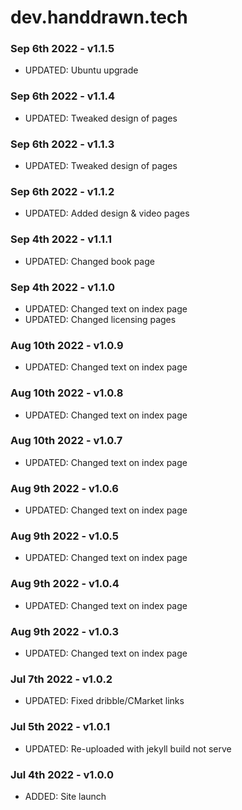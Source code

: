 # dev.handdrawn.tech

### Sep 6th 2022 - v1.1.5
* UPDATED: Ubuntu upgrade

### Sep 6th 2022 - v1.1.4
* UPDATED: Tweaked design of pages

### Sep 6th 2022 - v1.1.3
* UPDATED: Tweaked design of pages

### Sep 6th 2022 - v1.1.2
* UPDATED: Added design & video pages

### Sep 4th 2022 - v1.1.1
* UPDATED: Changed book page

### Sep 4th 2022 - v1.1.0
* UPDATED: Changed text on index page
* UPDATED: Changed licensing pages

### Aug 10th 2022 - v1.0.9
* UPDATED: Changed text on index page

### Aug 10th 2022 - v1.0.8
* UPDATED: Changed text on index page

### Aug 10th 2022 - v1.0.7
* UPDATED: Changed text on index page

### Aug 9th 2022 - v1.0.6
* UPDATED: Changed text on index page

### Aug 9th 2022 - v1.0.5
* UPDATED: Changed text on index page

### Aug 9th 2022 - v1.0.4
* UPDATED: Changed text on index page

### Aug 9th 2022 - v1.0.3
* UPDATED: Changed text on index page

### Jul 7th 2022 - v1.0.2
* UPDATED: Fixed dribble/CMarket links

### Jul 5th 2022 - v1.0.1
* UPDATED: Re-uploaded with jekyll build not serve

### Jul 4th 2022 - v1.0.0
* ADDED: Site launch